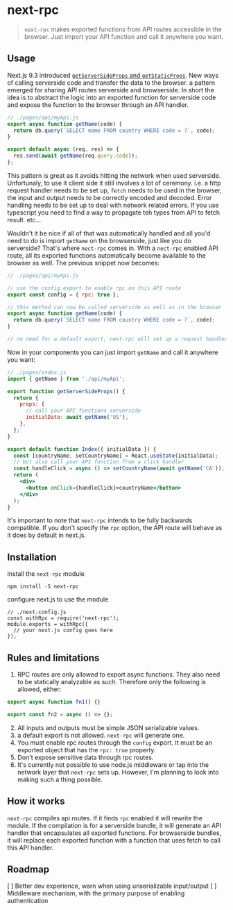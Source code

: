 # next-rpc

> `next-rpc` makes exported functions from API routes accessible in the browser. Just import your API function and call it anywhere you want.

## Usage

Next.js 9.3 introduced [`getServerSideProps` and `getStaticProps`](https://nextjs.org/docs/basic-features/data-fetching). New ways of calling serverside code and transfer the data to the browser. a pattern emerged for sharing API routes serverside and browserside. In short the idea is to abstract the logic into an exported function for serverside code and expose the function to the browser through an API handler.

```js
// ./pages/api/myApi.js
export async function getName(code) {
  return db.query(`SELECT name FROM country WHERE code = ?`, code);
}

export default async (req, res) => {
  res.send(await getName(req.query.code));
};
```

This pattern is great as it avoids hitting the network when used serverside. Unfortunaly, to use it client side it still involves a lot of ceremony. i.e. a http request handler needs to be set up, `fetch` needs to be used in the browser, the input and output needs to be correctly encoded and decoded. Error handling needs to be set up to deal with network related errors. If you use typescript you need to find a way to propagate teh types from API to fetch result. etc...

Wouldn't it be nice if all of that was automatically handled and all you'd need to do is import `getName` on the browserside, just like you do serverside? That's where `nect-rpc` comes in. With a `nect-rpc` enabled API route, all its exported functions automatically become available to the browser as well. The previous snippet now becomes:

```js
// ./pages/api/myApi.js

// use the config export to enable rpc on this API route
export const config = { rpc: true };

// this method can now be called serverside as well as in the browser
export async function getName(code) {
  return db.query(`SELECT name FROM country WHERE code = ?`, code);
}

// no need for a default export, next-rpc will set up a request handler
```

Now in your components you can just import `getName` and call it anywhere you want:

```jsx
// ./pages/index.js
import { getName } from './api/myApi';

export function getServerSideProps() {
  return {
    props: {
      // call your API functions serverside
      initialData: await getName('US'),
    },
  };
}

export default function Index({ initialData }) {
  const [countryName, setCountryName] = React.useState(initialData);
  // but also call your API function from a click handler
  const handleClick = async () => setCountryName(await getName('CA'));
  return (
    <div>
      <button onClick={handleClick}>countryName</button>
    </div>
  );
}
```

It's important to note that `next-rpc` intends to be fully backwards compatible. If you don't specify the `rpc` option, the API route will behave as it does by default in next.js.

## Installation

Install the `next-rpc` module

```
npm install -S next-rpc
```

configure next.js to use the module

```tsx
// ./next.config.js
const withRpc = require('next-rpc');
module.exports = withRpc({
  // your next.js config goes here
});
```

## Rules and limitations

1. RPC routes are only allowed to export async functions. They also need to be statically analyzable as such. Therefore only the following is allowed, either:

```js
export async function fn1() {}

export const fn2 = async () => {};
```

2. All inputs and outputs must be simple JSON serializable values.
3. a default export is not allowed. `next-rpc` will generate one.
4. You must enable rpc routes through the `config` export. It must be an exported object that has the `rpc: true` property.
5. Don't expose sensitive data through rpc routes.
6. It's currently not possible to use node.js middleware or tap into the network layer that `next-rpc` sets up. However, I'm planning to look into making such a thing possible.

## How it works

`next-rpc` compiles api routes. If it finds `rpc` enabled it will rewrite the module. If the compilation is for a serverside bundle, it will generate an API handler that encapsulates all exported functions. For browserside bundles, it will replace each exported function with a function that uses fetch to call this API handler.

## Roadmap

[ ] Better dev experience, warn when using unserializable input/output
[ ] Middleware mechanism, with the primary purpose of enabling authentication

